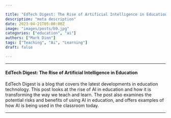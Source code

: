```yaml
---

title: "EdTech Digest: The Rise of Artificial Intelligence in Education"
description: "meta description"
date: 2023-04-21T05:00:00Z
image: "images/posts/b9.jpg"
categories: ["education", "ai"]
authors: ["Mark Dinn"]
tags: ["Teaching", "Ai", "Learning"]
draft: false

---
```


---

#### EdTech Digest: The Rise of Artificial Intelligence in Education

EdTech Digest is a blog that covers the latest developments in education technology. This post looks at the rise of AI in education and how it is transforming the way we teach and learn. The post also examines the potential risks and benefits of using AI in education, and offers examples of how AI is being used in the classroom today.




---

